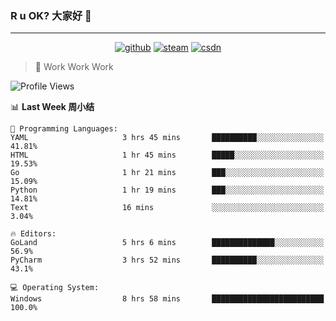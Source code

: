### R u OK? 大家好 👋

___

<p align="center">
  <a href="https://bigkjp97.github.io/"><img src="https://img.shields.io/badge/-GitPage-lightgrey" alt="github"></a>
  <a href="https://steamcommunity.com/id/bigkjp/"><img src="https://img.shields.io/badge/-Steam-black" alt="steam"></a>
  <a href="https://blog.csdn.net/qq_38986088"><img src="https://img.shields.io/badge/CSDN-cf000e" alt="csdn"></a>
</p>

> 🧟 Work Work Work

<!--START_SECTION:kjp readme-->
![Profile Views](http://img.shields.io/badge/Mi%20Amigos%E2%99%82%EF%B8%8F-5-ff69b4)

📊 **Last Week 周小结** 

```text
💬 Programming Languages: 
YAML                     3 hrs 45 mins       ██████████░░░░░░░░░░░░░░░   41.81% 
HTML                     1 hr 45 mins        █████░░░░░░░░░░░░░░░░░░░░   19.53% 
Go                       1 hr 21 mins        ███░░░░░░░░░░░░░░░░░░░░░░   15.09% 
Python                   1 hr 19 mins        ███░░░░░░░░░░░░░░░░░░░░░░   14.81% 
Text                     16 mins             ░░░░░░░░░░░░░░░░░░░░░░░░░   3.04%

🔥 Editors: 
GoLand                   5 hrs 6 mins        ██████████████░░░░░░░░░░░   56.9% 
PyCharm                  3 hrs 52 mins       ██████████░░░░░░░░░░░░░░░   43.1%

💻 Operating System: 
Windows                  8 hrs 58 mins       █████████████████████████   100.0%

```


<!--END_SECTION:kjp readme-->

<!--
**bigkjp97/bigkjp97** is a ✨ _special_ ✨ repository because its `README.md` (this file) appears on your GitHub profile.

Here are some ideas to get you started:

- 🔭 I’m currently working on ...
- 🌱 I’m currently learning ...
- 👯 I’m looking to collaborate on ...
- 🤔 I’m looking for help with ...
- 💬 Ask me about ...
- 📫 How to reach me: ...
- 😄 Pronouns: ...
- ⚡ Fun fact: ... -->
